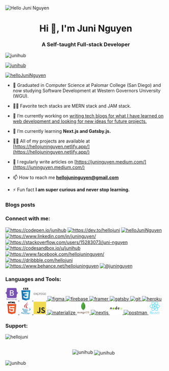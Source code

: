 ![Hello Juni Nguyen](https://res.cloudinary.com/dafolrlpj/image/upload/v1627988551/personal%20stuff/b7wgbev2i2zciqrnnsrb.gif)

<h1 align="center">Hi 👋, I'm Juni Nguyen</h1>
<h3 align="center">A Self-taught Full-stack Developer</h3>

<p align="left"> <img src="https://komarev.com/ghpvc/?username=junihub&label=Profile%20views&color=0e75b6&style=flat" alt="junihub" /> </p>

<p align="left"> <a href="https://github.com/ryo-ma/github-profile-trophy"><img src="https://github-profile-trophy.vercel.app/?username=junihub&theme=gruvbox" alt="junihub" /></a> </p>

<p align="left"> <a href="https://twitter.com/helloJuniNguyen" target="blank"><img src="https://img.shields.io/twitter/follow/helloJuniNguyen?logo=twitter&style=for-the-badge" alt="helloJuniNguyen" /></a> </p>

- 🏫 Graduated in Computer Science at Palomar College (San Diego) and now studying Software Development at Western Governors University (WGU).

- 👩‍💻 Favorite tech stacks are MERN stack and JAM stack.

- 🔭 I’m currently working on [writing tech blogs for what I have learned on web development and looking for new ideas for future projects.](https://juninguyen.medium.com/)

- 🌱 I’m currently learning **Next.js and Gatsby.js.**

- 👨‍💻 All of my projects are available at [https://hellojuninguyen.netlify.app/](https://hellojuninguyen.netlify.app/)

- 📝 I regularly write articles on [https://juninguyen.medium.com/](https://juninguyen.medium.com/)

- 📫 How to reach me **hellojuninguyen@gmail.com**

- ⚡ Fun fact **I am super curious and never stop learning.**

### Blogs posts
<!-- BLOG-POST-LIST:START -->
<!-- BLOG-POST-LIST:END -->

<h3 align="left">Connect with me:</h3>
<p align="left">
<a href="https://codepen.io/junihub" target="blank"><img align="center" src="https://raw.githubusercontent.com/rahuldkjain/github-profile-readme-generator/master/src/images/icons/Social/codepen.svg" alt="https://codepen.io/junihub" height="30" width="40" /></a>
<a href="https://dev.to/hellojuni" target="blank"><img align="center" src="https://cdn.jsdelivr.net/npm/simple-icons@3.0.1/icons/dev-dot-to.svg" alt="https://dev.to/hellojuni" height="30" width="40" /></a>
<a href="https://twitter.com/helloJuniNguyen" target="blank"><img align="center" src="https://raw.githubusercontent.com/rahuldkjain/github-profile-readme-generator/master/src/images/icons/Social/twitter.svg" alt="helloJuniNguyen" height="30" width="40" /></a>
<a href="https://linkedin.com/in/juninguyen/" target="blank"><img align="center" src="https://raw.githubusercontent.com/rahuldkjain/github-profile-readme-generator/master/src/images/icons/Social/linked-in-alt.svg" alt="https://www.linkedin.com/in/juninguyen/" height="30" width="40" /></a>
<a href="https://stackoverflow.com/users/15283073/juni-nguyen" target="blank"><img align="center" src="https://raw.githubusercontent.com/rahuldkjain/github-profile-readme-generator/master/src/images/icons/Social/stack-overflow.svg" alt="https://stackoverflow.com/users/15283073/juni-nguyen" height="30" width="40" /></a>
<a href="https://codesandbox.io/u/junihub" target="blank"><img align="center" src="https://cdn.jsdelivr.net/npm/simple-icons@3.0.1/icons/codesandbox.svg" alt="https://codesandbox.io/u/junihub" height="30" width="40" /></a>
<a href="https://fb.com/hellojuninguyen/" target="blank"><img align="center" src="https://raw.githubusercontent.com/rahuldkjain/github-profile-readme-generator/master/src/images/icons/Social/facebook.svg" alt="https://www.facebook.com/hellojuninguyen/" height="30" width="40" /></a>
<a href="https://dribbble.com/hellojuni" target="blank"><img align="center" src="https://raw.githubusercontent.com/rahuldkjain/github-profile-readme-generator/master/src/images/icons/Social/dribbble.svg" alt="https://dribbble.com/hellojuni" height="30" width="40" /></a>
<a href="https://www.behance.net/hellojuninguyen" target="blank"><img align="center" src="https://raw.githubusercontent.com/rahuldkjain/github-profile-readme-generator/master/src/images/icons/Social/behance.svg" alt="https://www.behance.net/hellojuninguyen" height="30" width="40" /></a>
<a href="https://medium.com/@juninguyen" target="blank"><img align="center" src="https://raw.githubusercontent.com/rahuldkjain/github-profile-readme-generator/master/src/images/icons/Social/medium.svg" alt="@juninguyen" height="30" width="40" /></a>
</p>

<h3 align="left">Languages and Tools:</h3>
<p align="left"> <a href="https://getbootstrap.com" target="_blank"> <img src="https://raw.githubusercontent.com/devicons/devicon/master/icons/bootstrap/bootstrap-plain-wordmark.svg" alt="bootstrap" width="40" height="40"/> </a> <a href="https://www.w3schools.com/css/" target="_blank"> <img src="https://raw.githubusercontent.com/devicons/devicon/master/icons/css3/css3-original-wordmark.svg" alt="css3" width="40" height="40"/> </a> <a href="https://expressjs.com" target="_blank"> <img src="https://raw.githubusercontent.com/devicons/devicon/master/icons/express/express-original-wordmark.svg" alt="express" width="40" height="40"/> </a> <a href="https://www.figma.com/" target="_blank"> <img src="https://www.vectorlogo.zone/logos/figma/figma-icon.svg" alt="figma" width="40" height="40"/> </a> <a href="https://firebase.google.com/" target="_blank"> <img src="https://www.vectorlogo.zone/logos/firebase/firebase-icon.svg" alt="firebase" width="40" height="40"/> </a> <a href="https://www.framer.com/" target="_blank"> <img src="https://www.vectorlogo.zone/logos/framer/framer-icon.svg" alt="framer" width="40" height="40"/> </a> <a href="https://www.gatsbyjs.com/" target="_blank"> <img src="https://www.vectorlogo.zone/logos/gatsbyjs/gatsbyjs-icon.svg" alt="gatsby" width="40" height="40"/> </a> <a href="https://git-scm.com/" target="_blank"> <img src="https://www.vectorlogo.zone/logos/git-scm/git-scm-icon.svg" alt="git" width="40" height="40"/> </a> <a href="https://heroku.com" target="_blank"> <img src="https://www.vectorlogo.zone/logos/heroku/heroku-icon.svg" alt="heroku" width="40" height="40"/> </a> <a href="https://www.w3.org/html/" target="_blank"> <img src="https://raw.githubusercontent.com/devicons/devicon/master/icons/html5/html5-original-wordmark.svg" alt="html5" width="40" height="40"/> </a> <a href="https://www.java.com" target="_blank"> <img src="https://raw.githubusercontent.com/devicons/devicon/master/icons/java/java-original.svg" alt="java" width="40" height="40"/> </a> <a href="https://developer.mozilla.org/en-US/docs/Web/JavaScript" target="_blank"> <img src="https://raw.githubusercontent.com/devicons/devicon/master/icons/javascript/javascript-original.svg" alt="javascript" width="40" height="40"/> </a> <a href="https://materializecss.com/" target="_blank"> <img src="https://raw.githubusercontent.com/prplx/svg-logos/5585531d45d294869c4eaab4d7cf2e9c167710a9/svg/materialize.svg" alt="materialize" width="40" height="40"/> </a> <a href="https://www.mongodb.com/" target="_blank"> <img src="https://raw.githubusercontent.com/devicons/devicon/master/icons/mongodb/mongodb-original-wordmark.svg" alt="mongodb" width="40" height="40"/> </a> <a href="https://nextjs.org/" target="_blank"> <img src="https://cdn.worldvectorlogo.com/logos/nextjs-3.svg" alt="nextjs" width="40" height="40"/> </a> <a href="https://nodejs.org" target="_blank"> <img src="https://raw.githubusercontent.com/devicons/devicon/master/icons/nodejs/nodejs-original-wordmark.svg" alt="nodejs" width="40" height="40"/> </a> <a href="https://postman.com" target="_blank"> <img src="https://www.vectorlogo.zone/logos/getpostman/getpostman-icon.svg" alt="postman" width="40" height="40"/> </a> <a href="https://reactjs.org/" target="_blank"> <img src="https://raw.githubusercontent.com/devicons/devicon/master/icons/react/react-original-wordmark.svg" alt="react" width="40" height="40"/> </a> </p>

<h3 align="left">Support:</h3>
<p><a href="https://www.buymeacoffee.com/hellojuninguyen"> <img align="left" src="https://cdn.buymeacoffee.com/buttons/v2/default-yellow.png" height="50" width="210" alt="hellojuni" /></a></p><br><br>

<p><img align="left" src="https://github-readme-stats.vercel.app/api/top-langs?username=junihub&show_icons=true&locale=en&layout=compact" alt="junihub" /></p>

<p>&nbsp;<img align="center" src="https://github-readme-stats.vercel.app/api?username=junihub&show_icons=true&locale=en" alt="junihub" /></p>

<p><img align="center" src="https://github-readme-streak-stats.herokuapp.com/?user=junihub&" alt="junihub" /></p>
